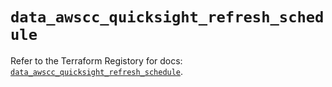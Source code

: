 # `data_awscc_quicksight_refresh_schedule`

Refer to the Terraform Registory for docs: [`data_awscc_quicksight_refresh_schedule`](https://registry.terraform.io/providers/hashicorp/awscc/0.70.0/docs/data-sources/quicksight_refresh_schedule).
